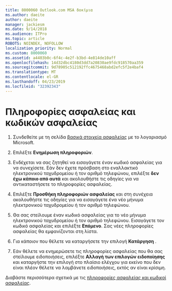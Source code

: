 ```yaml
---
title: 8000060 Outlook.com MSA δοκίμια
ms.author: daeite
author: daeite
manager: jackiesm
ms.date: 9/14/2018
ms.audience: ITPro
ms.topic: article
ROBOTS: NOINDEX, NOFOLLOW
localization_priority: Normal
ms.custom: 8000060
ms.assetid: a4403b0c-6f4c-4e2f-b3bd-4e814de10aff
ms.openlocfilehash: 14d32dbc4180d3dd7a20830ae9fdc918570aa359
ms.sourcegitcommit: 9d78905c512192ffc4675468abd2efc5f2e4baf4
ms.translationtype: MT
ms.contentlocale: el-GR
ms.lasthandoff: 04/23/2019
ms.locfileid: "32392343"
---
```

# <a name="security-info-and-security-codes"></a>Πληροφορίες ασφαλείας και κωδικών ασφαλείας

1. Συνδεθείτε με τη σελίδα [βασικά στοιχεία ασφαλείας](https://account.microsoft.com/security) με το λογαριασμό Microsoft. 
    
2. Επιλέξτε **Ενημέρωση πληροφοριών**. 
    
3. Ενδέχεται να σας ζητηθεί να εισαγάγετε έναν κωδικό ασφαλείας για να συνεχίσετε. Εάν δεν έχετε πρόσβαση στο εναλλακτικό ηλεκτρονικού ταχυδρομείου ή τον αριθμό τηλεφώνου, επιλέξτε **δεν έχω κάποιο από αυτά** και ακολουθήστε τις οδηγίες για να αντικαταστήσετε το πληροφορίες ασφαλείας. 
    
4. Επιλέξτε **Προσθήκη πληροφοριών ασφαλείας** και στη συνέχεια ακολουθήστε τις οδηγίες για να εισαγάγετε ένα νέο μήνυμα ηλεκτρονικού ταχυδρομείου ή τον αριθμό τηλεφώνου. 
    
5. Θα σας στείλουμε έναν κωδικό ασφαλείας για το νέο μήνυμα ηλεκτρονικού ταχυδρομείου ή τον αριθμό τηλεφώνου. Εισαγάγετε τον κωδικό ασφαλείας και επιλέξτε **Επόμενο**. Σας νέες πληροφορίες ασφαλείας θα εμφανίζονται στη λίστα. 
    
6. Για κάποιον που θέλετε να καταργήσετε την επιλογή **Κατάργηση** . 
    
7. Εάν θέλετε να ενημερώσετε τις πληροφορίες ασφαλείας που θα σας στείλουμε ειδοποιήσεις, επιλέξτε **Αλλαγή των επιλογών ειδοποίησης** και καταργήστε την επιλογή στο πλαίσιο ελέγχου για εκείνο που δεν είναι πλέον θέλετε να λαμβάνετε ειδοποιήσεις, εκτός αν είναι κρίσιμη. 
    
Διαβάστε περισσότερα σχετικά με τις [πληροφορίες ασφαλείας και κωδικοί ασφαλείας](https://support.microsoft.com/help/12428/).
  


